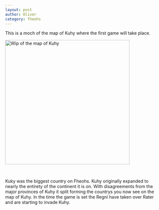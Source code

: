 ```yaml
---
layout: post
author: Oliver
category: fheohs
---
```


This is a moch of the map of Kuhy where the first game will take place.
<br>
<p><img src="https://oliverheib.github.io/E-PortfolioInJekyll/images/Fheohs/kuhyMapV0.2.png" alt="Wip of the map of Kuhy" style="width:400px; float: none;"/></p><br>

Kuky was the biggest country on Fheohs. Kuhy originally expanded to nearly the entirety of the continent it is on. With disagreements from the major provinces of Kuhy it split forming the countrys you now see on the map of Kuhy. In the time the game is set the Regni have taken over Rater and are starting to invade Kuhy.
